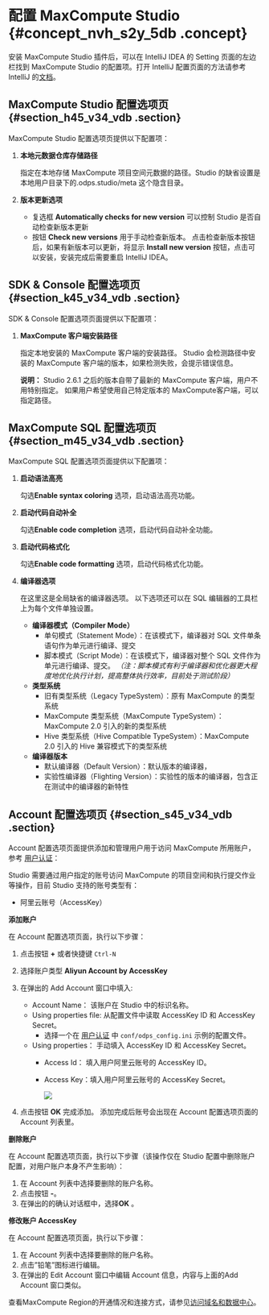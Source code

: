 # 配置 MaxCompute Studio {#concept_nvh_s2y_5db .concept}

安装 MaxCompute Studio 插件后，可以在 IntelliJ IDEA 的 Setting 页面的左边栏找到 MaxCompute Studio 的配置项。打开 IntelliJ 配置页面的方法请参考 IntelliJ 的[文档](https://www.jetbrains.com/help/idea/2016.3/accessing-settings.html)。

## MaxCompute Studio 配置选项页 {#section_h45_v34_vdb .section}

MaxCompute Studio 配置选项页提供以下配置项：

1.  **本地元数据仓库存储路径**

    指定在本地存储 MaxCompute 项目空间元数据的路径。Studio 的缺省设置是本地用户目录下的.odps.studio/meta 这个隐含目录。

2.  **版本更新选项**

    -   复选框 **Automatically checks for new version** 可以控制 Studio 是否自动检查新版本更新
    -   按钮 **Check new versions** 用于手动检查新版本。 点击检查新版本按钮后，如果有新版本可以更新，将显示 **Install new version** 按钮，点击可以安装，安装完成后需要重启 IntelliJ IDEA。

## SDK & Console 配置选项页 {#section_k45_v34_vdb .section}

SDK & Console 配置选项页面提供以下配置项：

1.  **MaxCompute 客户端安装路径**

    指定本地安装的 MaxCompute 客户端的安装路径。 Studio 会检测路径中安装的 MaxCompute 客户端的版本，如果检测失败，会提示错误信息。

    **说明：** Studio 2.6.1 之后的版本自带了最新的 MaxCompute 客户端，用户不用特别指定。 如果用户希望使用自己特定版本的 MaxCompute客户端，可以指定路径。


## MaxCompute SQL 配置选项页 {#section_m45_v34_vdb .section}

MaxCompute SQL 配置选项页面提供以下配置项：

1.  **启动语法高亮**

    勾选**Enable syntax coloring** 选项，启动语法高亮功能。

2.  **启动代码自动补全**

    勾选**Enable code completion** 选项，启动代码自动补全功能。

3.  **启动代码格式化**

    勾选**Enable code formatting** 选项，启动代码格式化功能。

4.  **编译器选项**

    在这里这是全局缺省的编译器选项。 以下选项还可以在 SQL 编辑器的工具栏上为每个文件单独设置。

    -   **编译器模式（Compiler Mode）**
        -   单句模式（Statement Mode）：在该模式下，编译器对 SQL 文件单条语句作为单元进行编译、提交
        -   脚本模式（Script Mode）：在该模式下，编译器对整个 SQL 文件作为单元进行编译、提交。 *（注：脚本模式有利于编译器和优化器更大程度地优化执行计划，提高整体执行效率，目前处于测试阶段）*
    -   **类型系统**
        -   旧有类型系统（Legacy TypeSystem）：原有 MaxCompute 的类型系统
        -   MaxCompute 类型系统（MaxCompute TypeSystem）：MaxCompute 2.0 引入的新的类型系统
        -   Hive 类型系统（Hive Compatible TypeSystem）：MaxCompute 2.0 引入的 Hive 兼容模式下的类型系统
    -   **编译器版本**
        -   默认编译器（Default Version）：默认版本的编译器，
        -   实验性编译器（Flighting Version）：实验性的版本的编译器，包含正在测试中的编译器的新特性

## Account 配置选项页 {#section_s45_v34_vdb .section}

Account 配置选项页面提供添加和管理用户用于访问 MaxCompute 所用账户，参考 [用户认证](../../../../intl.zh-CN/用户指南/安全指南/用户认证.md)：

Studio 需要通过用户指定的账号访问 MaxCompute 的项目空间和执行提交作业等操作，目前 Studio 支持的账号类型有：

-   阿里云账号（AccessKey）

**添加账户**

在 Account 配置选项页面，执行以下步骤：

1.  点击按钮 **+** 或者快捷键 `Ctrl-N`
2.  选择账户类型 **Aliyun Account by AccessKey**
3.  在弹出的 Add Account 窗口中填入:
    -   Account Name： 该账户在 Studio 中的标识名称。
    -   Using properties file: 从配置文件中读取 AccessKey ID 和 AccessKey Secret。
        -   选择一个在 [用户认证](../../../../intl.zh-CN/用户指南/安全指南/用户认证.md) 中 `conf/odps_config.ini` 示例的配置文件。
    -   Using properties： 手动填入 AccessKey ID 和 AccessKey Secret。
        -   Access Id： 填入用户阿里云账号的 AccessKey ID。
        -   Access Key：填入用户阿里云账号的 AccessKey Secret。

            ![](http://static-aliyun-doc.oss-cn-hangzhou.aliyuncs.com/assets/img/12143/15380478552461_zh-CN.png)

4.  点击按钮 **OK** 完成添加。 添加完成后账号会出现在 Account 配置选项页面的 Account 列表里。

**删除账户**

在 Account 配置选项页面，执行以下步骤（该操作仅在 Studio 配置中删除账户配置，对用户账户本身不产生影响）：

1.  在 Account 列表中选择要删除的账户名称。
2.  点击按钮 **-**。
3.  在弹出的的确认对话框中，选择**OK** 。

**修改账户 AccessKey**

在 Account 配置选项页面，执行以下步骤：

1.  在 Account 列表中选择要删除的账户名称。
2.  点击”铅笔”图标进行编辑。
3.  在弹出的 Edit Account 窗口中编辑 Account 信息，内容与上面的Add Account 窗口类似。

查看MaxCompute Region的开通情况和连接方式，请参见[访问域名和数据中心](../../../../intl.zh-CN/准备工作/访问域名和数据中心.md#)。

